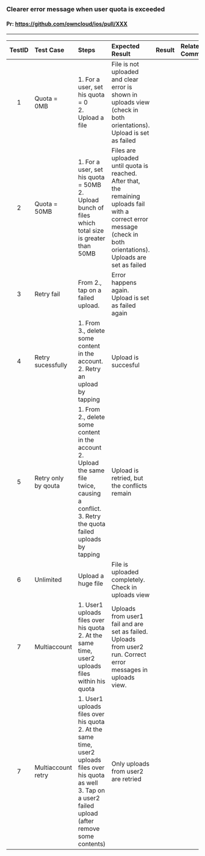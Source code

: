 ###  Clearer error message when user quota is exceeded 

#### Pr: https://github.com/owncloud/ios/pull/XXX 


---

 
| TestID | Test Case | Steps | Expected Result | Result | Related Comment |
| :----: | :-------- | :---- | :-------------- | :----: | :------ |
| 1 | Quota = 0MB |  1. For a user, set his quota = 0<br>2. Upload a file  | File is not uploaded and clear error is shown in uploads view (check in both orientations). Upload is set as failed|  |
| 2 | Quota = 50MB  | 1. For a user, set his quota = 50MB<br>2. Upload bunch of files which total size is greater than 50MB | Files are uploaded until quota is reached. After that, the remaining uploads fail with a correct error message (check in both orientations). Uploads are set as failed |  |
| 3 | Retry fail |  From 2., tap on a failed upload.  | Error happens again. Upload is set as failed again|  |
| 4 | Retry sucessfully | 1. From 3., delete some content in the account.<br>2. Retry an upload by tapping  | Upload is succesful|  |
| 5 | Retry only by qouta | 1. From 2., delete some content in the account<br>2. Upload the same file twice, causing a conflict.<br>3. Retry the quota failed uploads by tapping  | Upload is retried, but the conflicts remain |  |
| 6 | Unlimited  | Upload a huge file | File is uploaded completely. Check in uploads view  |  |  |
| 7 | Multiaccount | 1. User1 uploads files over his quota<br>2. At the same time, user2 uploads files within his quota | Uploads from user1 fail and are set as failed. Uploads from user2 run. Correct error messages in uploads view.  |  |  |
| 7 | Multiaccount retry| 1. User1 uploads files over his quota<br>2. At the same time, user2 uploads files over his quota as well<br>3. Tap on a user2 failed upload (after remove some contents)| Only uploads from user2 are retried  |  |  |

